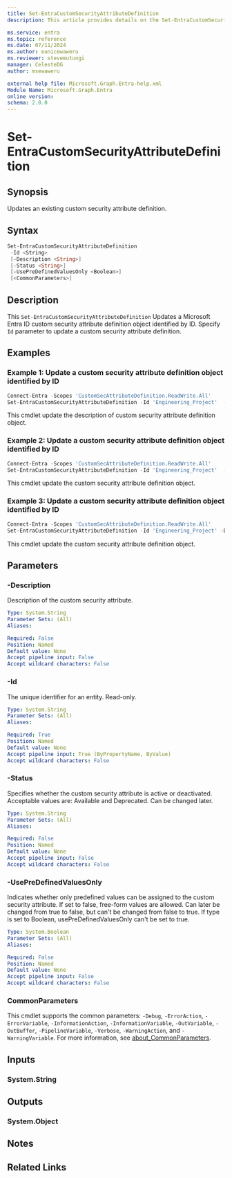```yaml
---
title: Set-EntraCustomSecurityAttributeDefinition
description: This article provides details on the Set-EntraCustomSecurityAttributeDefinition command.

ms.service: entra
ms.topic: reference
ms.date: 07/11/2024
ms.author: eunicewaweru
ms.reviewer: stevemutungi
manager: CelesteDG
author: msewaweru

external help file: Microsoft.Graph.Entra-help.xml
Module Name: Microsoft.Graph.Entra
online version:
schema: 2.0.0
---
```


# Set-EntraCustomSecurityAttributeDefinition

## Synopsis

Updates an existing custom security attribute definition.

## Syntax

```powershell
Set-EntraCustomSecurityAttributeDefinition 
 -Id <String> 
 [-Description <String>] 
 [-Status <String>]
 [-UsePreDefinedValuesOnly <Boolean>] 
 [<CommonParameters>]
```

## Description

This `Set-EntraCustomSecurityAttributeDefinition` Updates a Microsoft Entra ID custom security attribute definition object identified by ID. Specify `Id` parameter to update a custom security attribute definition.

## Examples

### Example 1: Update a custom security attribute definition object identified by ID

```powershell
Connect-Entra -Scopes 'CustomSecAttributeDefinition.ReadWrite.All'
Set-EntraCustomSecurityAttributeDefinition -Id 'Engineering_Project'  -Description 'Add-description'
```

This cmdlet update the description of custom security attribute definition object.

### Example 2: Update a custom security attribute definition object identified by ID

```powershell
Connect-Entra -Scopes 'CustomSecAttributeDefinition.ReadWrite.All'
Set-EntraCustomSecurityAttributeDefinition -Id 'Engineering_Project'  -Description 'Add-description' -Status  "Available"
```

This cmdlet update the  custom security attribute definition object.

### Example 3: Update a custom security attribute definition object identified by ID

```powershell
Connect-Entra -Scopes 'CustomSecAttributeDefinition.ReadWrite.All'
Set-EntraCustomSecurityAttributeDefinition -Id 'Engineering_Project' -Description 'Add-description' -Status  "Available" -UsePreDefinedValuesOnly $false
```

This cmdlet update the  custom security attribute definition object.

## Parameters

### -Description

Description of the custom security attribute.

```yaml
Type: System.String
Parameter Sets: (All)
Aliases:

Required: False
Position: Named
Default value: None
Accept pipeline input: False
Accept wildcard characters: False
```

### -Id

The unique identifier for an entity. Read-only.

```yaml
Type: System.String
Parameter Sets: (All)
Aliases:

Required: True
Position: Named
Default value: None
Accept pipeline input: True (ByPropertyName, ByValue)
Accept wildcard characters: False
```

### -Status

Specifies whether the custom security attribute is active or deactivated. Acceptable values are: Available and Deprecated. Can be changed later.

```yaml
Type: System.String
Parameter Sets: (All)
Aliases:

Required: False
Position: Named
Default value: None
Accept pipeline input: False
Accept wildcard characters: False
```

### -UsePreDefinedValuesOnly

Indicates whether only predefined values can be assigned to the custom security attribute. If set to false, free-form values are allowed. Can later be changed from true to false, but can't be changed from false to true. If type is set to Boolean, usePreDefinedValuesOnly can't be set to true.

```yaml
Type: System.Boolean
Parameter Sets: (All)
Aliases:

Required: False
Position: Named
Default value: None
Accept pipeline input: False
Accept wildcard characters: False
```

### CommonParameters

This cmdlet supports the common parameters: `-Debug`, `-ErrorAction`, `-ErrorVariable`, `-InformationAction`, `-InformationVariable`, `-OutVariable`, `-OutBuffer`, `-PipelineVariable`, `-Verbose`, `-WarningAction`, and `-WarningVariable`. For more information, see [about_CommonParameters](https://go.microsoft.com/fwlink/?LinkID=113216).

## Inputs

### System.String

## Outputs

### System.Object

## Notes

## Related Links
